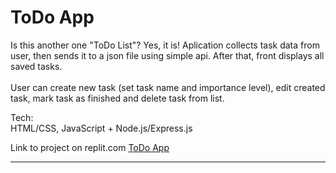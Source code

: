 # ToDo App

Is this another one "ToDo List"? Yes, it is! Aplication collects task data from user, then sends it to a json file using simple api. After that, front displays all saved tasks.<br><br>
User can create new task (set task name and importance level), edit created task, mark task as finished and delete task from list.<br>  

Tech:<br>HTML/CSS, JavaScript + Node.js/Express.js

Link to project on replit.com [ToDo App](https://replit.com/@BartekCiernia/ToDoApp)

<hr>
